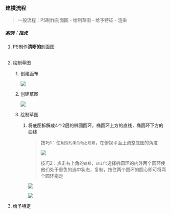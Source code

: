 ### 建模流程

> 一般流程：PS制作剖面图 - 绘制草图 - 给予特征 - 渲染

##### 案例：指虎

1. PS制作**清晰的**剖面图

   <img src="https://gitee.com/jiangsai0502/PicBedRepo/raw/master/img/20200513093544.png" style="zoom:10%;" />

2. 绘制草图

   1. 创建画布

      ![](https://gitee.com/jiangsai0502/PicBedRepo/raw/master/img/20200513114556.png)

   2. 创建草图

      ![](https://gitee.com/jiangsai0502/PicBedRepo/raw/master/img/20200513114737.png)

   3. 绘制草图

      1. 将底图拆解成4个2层的椭圆圆环，椭圆环上方的直线，椭圆环下方的曲线

         > 技巧1：使用`受约束的动态观察`，在俯视平面上调整底图的角度
         >
         > ![](https://gitee.com/jiangsai0502/PicBedRepo/raw/master/img/20200513123136.png)
         >
         > 技巧2：点击右上角的`选择`，`shift`选择椭圆环的内外两个圆环使他们处于重色的选中状态，复制，按住两个圆环的圆心即可将两个圆环拖走

         ![](https://gitee.com/jiangsai0502/PicBedRepo/raw/master/img/20200513122939.png)

         ![](https://gitee.com/jiangsai0502/PicBedRepo/raw/master/img/20200513130453.png)

3. 给予特定


